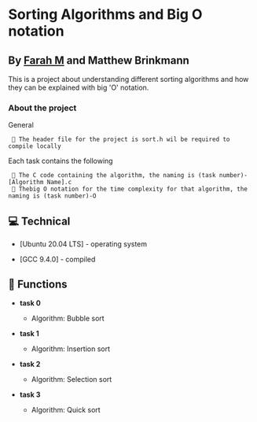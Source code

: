 # Sorting Algorithms and Big O notation
## By [Farah M](https://github.com/farahmc) and Matthew Brinkmann
This is a project about understanding different sorting algorithms and how they can be explained with big 'O' notation.
### About the project
General
```
 📄 The header file for the project is sort.h wil be required to compile locally
```
Each task contains the following
```
 📄 The C code containing the algorithm, the naming is (task number)-[Algorithm Name].c
 📄 Thebig O notation for the time complexity for that algorithm, the naming is (task number)-O
```

## :computer: Technical

* [Ubuntu 20.04 LTS] - operating system

* [GCC 9.4.0] - compiled
## :pushpin: Functions
* **task 0**
  * Algorithm: Bubble sort

* **task 1**
  * Algorithm: Insertion sort

* **task 2**
  * Algorithm: Selection sort

* **task 3**
  * Algorithm: Quick sort